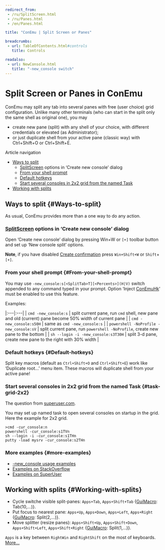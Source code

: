 ```yaml
---
redirect_from:
 - /ru/SplitScreen.html
 - /ru/Panes.html
 - /en/Panes.html

title: "ConEmu | Split Screen or Panes"

breadcrumbs:
 - url: TableOfContents.html#controls
   title: Controls

readalso:
 - url: NewConsole.html
   title: "-new_console switch"
---
```


# Split Screen or Panes in ConEmu

ConEmu may split any tab into several panes with free (user choice) grid configuration.
Unlike many other terminals (who can start in the split only the same shell as original one),
you may

* create new pane (split) with any shell of your choice, with different credentials or elevated (as Administrator);
* or just duplicate shell from your active pane (classic way) with Ctrl+Shift+O or Ctrl+Shift+E.

Article navigation

* [Ways to split](#Ways-to-split)
  * [<a href="SplitScreen.html">SplitScreen</a> options in ‘Create new console’ dialog](#Create-new-console-dialog)
  * [From your shell prompt](#From-your-shell-prompt)
  * [Default hotkeys](#Default-hotkeys)
  * [Start several consoles in 2x2 grid from the named Task](#task-grid-2x2)
* [Working with splits](#Working-with-splits)



## Ways to split  {#Ways-to-split}

As usual, ConEmu provides more than a one way to do any action.



<h3 id="Create-new-console-dialog"> <a href="SplitScreen.html">SplitScreen</a> options in ‘Create new console’ dialog </h3>

Open ‘Create new console’ dialog by pressing Win+W or
<code class="plus">[+]</code> toolbar button and set up ‘New console split’ options.

**Note**, if you have disabled [Create confirmation](SettingsConfirm.html)
press `Win+Shift+W` or `Shift`+<code class="plus">[+]</code>.



### From your shell prompt   {#From-your-shell-prompt}

You may use `-new_console:s[<SplitTab>T][<Percents>](H|V)` switch
appended to any command typed in your prompt.
Option ‘Inject [ConEmuHk](ConEmuHk.html)’ must be enabled to use this feature.

Examples:

|:---|:---|
| `cmd -new_console:s` | split current pane, run `cmd` shell, new pane and old (current) pane become 50% width of current pane |
| `cmd -new_console:s50H` | same as `cmd -new_console:s` |
| `powershell -NoProfile -new_console:sV` | split current pane, run `powershell -NoProfile`, create new pane to the bottom |
| `sh --login -i -new_console:s3T30H` | split 3-d pane, create new pane to the right with 30% width |



### Default hotkeys   {#Default-hotkeys}

Split key macros (default as `Ctrl+Shift+O` and `Ctrl+Shift+E`) work
like ‘Duplicate root...’ menu item.
These macros will duplicate shell from your active pane!



### Start several consoles in 2x2 grid from the named Task   {#task-grid-2x2}

The question from [superuser.com](http://superuser.com/q/473807/139371).

You may set up named task to open several consoles on startup in the grid. Here the example for 2x2 grid.

~~~
>cmd -cur_console:n
powershell -cur_console:s1TVn
sh --login -i -cur_console:s1THn
putty -load mysrv -cur_console:s2THn
~~~



### More examples  {#more-examples}

* [-new_console usage examples](https://conemu.github.io/en/NewConsole.html#example-6)
* [Examples on StackOverflow](http://stackoverflow.com/search?q=%5Bconemu%5D+split)
* [Examples on SuperUser](http://superuser.com/search?q=%5Bconemu%5D+split)



## Working with splits  {#Working-with-splits}

* Cycle switche visible split-panes: `Apps+Tab`, `Apps+Shift+Tab`
  {[GuiMacro](GuiMacro.html): Tab(10,...)}.
* Put focus to nearest pane: `Apps+Up`, `Apps+Down`, `Apps+Left`, `Apps+Right`
  {[GuiMacro](GuiMacro.html): Split(2,...)}.
* Move splitter (resize panes): `Apps+Shift+Up`, `Apps+Shift+Down`, `Apps+Shift+Left`, `Apps+Shift+Right`
  {[GuiMacro](GuiMacro.html): Split(1,...)}.

`Apps` is a key between `RightWin` and `RightShift` on the most of keyboards.
[More...](AppsKey.html)
